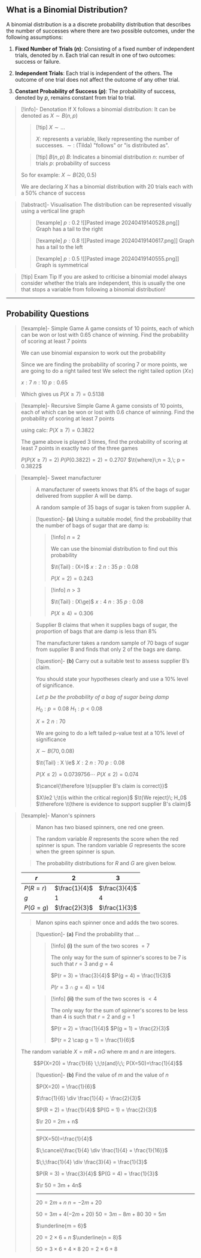 ## What is a Binomial Distribution?

A binomial distribution is a a discrete probability distribution that describes the number of successes where there are two possible outcomes, under the following assumptions:

1. **Fixed Number of Trials ($n$)**: Consisting of a fixed number of independent trials, denoted by $n$. Each trial can result in one of two outcomes: success or failure.
    
2. **Independent Trials**: Each trial is independent of the others. The outcome of one trial does not affect the outcome of any other trial.
    
3. **Constant Probability of Success ($p$)**: The probability of success, denoted by $p$, remains constant from trial to trial.

> [!info]- Denotation
> If X follows a binomial distribution:
> It can be denoted as $X \sim B(n,p)$
> > [!tip] $X \sim \dots$
> >
> > $X:$ represents a variable, likely representing the number of successes.
> > $\sim:$ (Tilda) "follows" or "is distributed as".
> 
> > [!tip] $B(n,p)$
> > $B :$ Indicates a binomial distribution
> > $n :$ number of trials
> > $p :$ probability of success
> 
> 
> So for example: $X \sim B(20,0.5)$
> 
> We are declaring $X$ has a binomial distribution with 20 trials each with a 50% chance of success

> [!abstract]- Visualisation 
> The distribution can be represented visually using a vertical line graph
> 
> > [!example] $p: 0.2$ 
> > ![[Pasted image 20240419140528.png]]
> > Graph has a tail to the right
>
> > [!example] $p: 0.8$ 
> >  ![[Pasted image 20240419140617.png]]
> > Graph has a tail to the left
>
> > [!example] $p: 0.5$ 
> > ![[Pasted image 20240419140555.png]]
> > Graph is symmetrical

> [!tip] Exam Tip
> If you are asked to criticise a binomial model always consider whether the trials are independent, this is usually the one that stops a variable from following a binomial distribution!


---

## Probability Questions

> [!example]- Simple Game
> A game consists of 10 points, each of which can be won or lost with 0.65 chance of winning. Find the probability of scoring at least 7 points
> 
> We can use binomial expansion to work out the probability 
> 
> Since we are finding the probability of scoring 7 or more points, we are going to do a right tailed test
> We select the right tailed option $(X\ge)$
> 
> $x:7$
> $n:10$
> $p: 0.65$
> 
> Which gives us $P(X\ge 7) = 0.5138$

> [!example]- Recursive Simple Game
> A game consists of 10 points, each of which can be won or lost with 0.6 chance of winning. Find the probability of scoring at least 7 points
> 
> using calc: $P(X \ge 7)= 0.3822$
> 
> The game above is played 3 times, find the probability of scoring at least 7 points in exactly two of the three games
> 
> $P(P(X \ge 7) = 2)$
> $P(P(0.3822) = 2) = 0.2707$
> $\t{where}\;n = 3,\; p = 0.3822$

> [!example]- Sweet manufacturer
> 
> > A manufacturer of sweets knows that 8% of the bags of sugar delivered from supplier A will
> > be damp.
> > 
> > A random sample of 35 bags of sugar is taken from supplier A.
> 
> > [!question]- **(a)** Using a suitable model, find the probability that the number of bags of sugar that are damp is:
> > 	
> > > [!info] $n = 2$
> > > 
> > > We can use the binomial distribution to find out this probability
> > > 
> > > $\t{Tail} : (X=)$
> > > $x : 2$
> > > $n : 35$
> > > $p : 0.08$
> > > 
> > > $P(X=2) = 0.243$
> > 	
> > > [!info] $n > 3$
> > > 
> > > $\t{Tail} : (X\ge)$
> > > $x : 4$
> > > $n : 35$
> > > $p : 0.08$
> > > 
> > > $P(X\ge4) = 0.306$
> 
> > Supplier B claims that when it supplies bags of sugar, the proportion of bags that are
> > damp is less than 8%
> > 
> > The manufacturer takes a random sample of 70 bags of sugar from supplier B and finds
> > that only 2 of the bags are damp.
> 
> > [!question]- **(b)** Carry out a suitable test to assess supplier B’s claim.
> > 
> > You should state your hypotheses clearly and use a 10% level of significance.
> > 
> > *Let $p$ be the probability of a bag of sugar being damp*
> > 
> > $H_0 : p = 0.08$
> > $H_1 : p < 0.08$
> > 
> > $X = 2$
> > $n : 70$
> > 
> > We are going to do a left tailed p-value test at a 10% level of significance
> > 
> > $X\sim B(70, 0.08)$
> > 
> > $\t{Tail} : X \le$
> > $X:2$
> > $n:70$
> > $p:0.08$
> > 
> > $P(X\le2) = 0.0739756\dotsb$
> > $P(X\le2) = 0.074$
> > 
> > $\cancel{\therefore \t{supplier B's claim is correct}}$
> > 
> > $X\le2 \;\t{is within the critical region}$
> > $\t{We reject}\; H_0$
> > $\therefore \t{there is evidence to support supplier B's claim}$
> > 
> 

> [!example]- Manon's spinners
> 
> > Manon has two biased spinners, one red one green.
> 
> > The random variable $R$ represents the score when the red spinner is spun.
> > The random variable $G$ represents the score when the green spinner is spun.
> 
> > The probability distributions for $R$ and $G$ are given below.
> 
> 
> | $r$      | $2$           | $3$           |
> | -------- | ------------- | ------------- |
> | $P(R=r)$ | $\frac{1}{4}$ | $\frac{3}{4}$ |
> | $g$      | $1$           | $4$           |
> | $P(G=g)$ | $\frac{2}{3}$ | $\frac{1}{3}$ |
> 
> 
> 
> > Manon spins each spinner once and adds the two scores.
> 
> > [!question]- **(a)** Find the probability that $\dots$
> > 	
> > > [!info] **(i)** the sum of the two scores $= 7$
> > > 
> > > The only way for the sum of spinner's scores to be 7 is such that $r = 3$ and $g = 4$
> > > 
> > > $P(r = 3) = \frac{3}{4}$
> > > $P(g = 4) = \frac{1}{3}$
> > > 
> > > $P(r = 3 \cap g = 4) = 1/4$
> > 
> > > [!info] **(ii)** the sum of the two scores is $< 4$
> > > 
> > > The only way for the sum of spinner's scores to be less than 4 is such that $r = 2$ and $g = 1$
> > > 
> > > $P(r = 2) = \frac{1}{4}$
> > > $P(g = 1) = \frac{2}{3}$
> > > 
> > > $P(r = 2 \cap g = 1) = \frac{1}{6}$
> > 
> 
> The random variable $X = mR + nG$ where $m$ and $n$ are integers.
> 
> $$P(X=20) = \frac{1}{6} \;\;\t{and}\;\; P(X=50)=\frac{1}{4}$$
> 
> > [!question]- **(b)** Find the value of $m$ and the value of $n$
> > 
> > $P(X=20) = \frac{1}{6}$
> > 
> > $\frac{1}{6} \div \frac{1}{4} = \frac{2}{3}$
> > 
> > $P(R = 2) = \frac{1}{4}$
> > $P(G = 1) = \frac{2}{3}$
> > 
> > $\r 20 = 2m + n$
> > 
> > ---
> > 
> > $P(X=50)=\frac{1}{4}$
> > 
> > $\;\cancel{\frac{1}{4} \div \frac{1}{4} = \frac{1}{16}}$
> > 
> > $\;\;\frac{1}{4} \div \frac{3}{4} = \frac{1}{3}$
> > 
> > $P(R = 3) = \frac{3}{4}$
> > $P(G = 4) = \frac{1}{3}$
> > 
> > $\r 50 = 3m + 4n$
> > 
> > ---
> > 
> > $20 = 2m + n$
> > $n = - 2m + 20$
> > 
> > $50 = 3m + 4(-2m + 20)$
> > $50 = 3m -8m + 80$
> > $30 = 5m$
> > 
> > $\underline{m = 6}$
> > 
> > $20 = 2\times6 + n$
> > $\underline{n = 8}$
> > 
> > $50 = 3\times6 + 4 \times 8$
> > $20 = 2\times 6 + 8$
> 